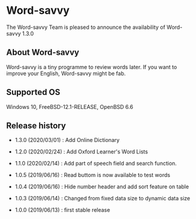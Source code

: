 # Word-savvy 

The Word-savvy Team is pleased to announce the availability of Word-savvy 1.3.0

## About Word-savvy

Word-savvy is a tiny programme to review words later.
If you want to improve your English, Word-savvy might be fab.

## Supported OS 

Windows 10, FreeBSD-12.1-RELEASE, OpenBSD 6.6

## Release history

* 1.3.0	(2020/03/01)
	: Add Online Dictionary

* 1.2.0	(2020/02/24)
	: Add Oxford Learner's Word Lists

* 1.1.0	(2020/02/14)
	: Add part of speech field and search function.

* 1.0.5	(2019/06/16)
	: Read buttom is now available to test words 

* 1.0.4	(2019/06/16)
	: Hide number header and add sort feature on table 

* 1.0.3	(2019/06/14)
	: Changed from fixed data size to dynamic data size

* 1.0.0	(2019/06/13)
	: first stable release
